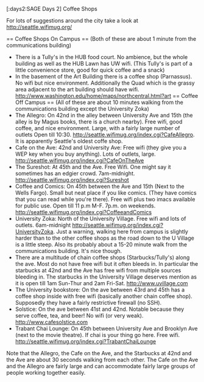 [:days2:SAGE Days 2] Coffee Shops

For lots of suggestions around the city take a look at http://seattle.wifimug.org/

== Coffee Shops On Campus ==
(Both of these are about 1 minute from the communications building)
 * There is a Tully's in the HUB food court.   No ambience, but the whole building as well as the HUB Lawn has UW wifi. (This Tully's is part of a little convenience store, good for quick coffee and a snack)
 * In the basement of the Art Building there is a coffee shop (Parnassus). No wifi but nice environment. Additionally the Quad which is the grassy area adjacent to the art building should have wifi. http://www.washington.edu/home/maps/northcentral.html?art
== Coffee Off Campus ==
(All of these are about 10 minutes walking from the communications building except the University Zoka)
 * The Allegro: On 42nd in the alley between University Ave and 15th (the alley is by Magus books, there is a church nearby). Free wifi, good coffee, and nice environment. Large, with a fairly large number of outlets Open till 10:30. http://seattle.wifimug.org/index.cgi?CafeAllegro. It is apparently Seattle's oldest coffe shop. 
 * Cafe on the Ave: 42nd and University Ave: Free wifi (they give you a WEP key when you buy anything). Lots of outlets, large. http://seattle.wifimug.org/index.cgi?CafeOnTheAve
 * The Sureshot: At 45th and the Ave. Free Wifi. One might say it sometimes has an edgier crowd.   7am-midnight. http://seattle.wifimug.org/index.cgi?Sureshot
 * Coffee and Comics: On 45th between the Ave and 15th (Next to the Wells Fargo). Small but neat place if you like comics. (They have comics that you can read while you're there). Free wifi plus two imacs available for public use. Open till 11 p.m M-F. 7p.m. on weekends. http://seattle.wifimug.org/index.cgi?CoffeeandComics
 * University Zoka: North of the University Village. Free wifi and lots of outlets. 6am-midnight http://seattle.wifimug.org/index.cgi?UniversityZoka. Just a warning, walking here from campus is slightly harder than to the other coffee shops as the road down to the U Village is a little steep. Also its probably about a 15-20 minute walk from the communications building. It's nice though.
 * There are a multitude of chain coffee shops (Starbucks/Tully's) along the ave. Most do not have free wifi but it often bleeds in. In particular the starbucks at 42nd and the Ave has free wifi from multiple sources bleeding in. The starbucks in the University Village deserves mention as it is open till 1am Sun-Thur and 2am Fri-Sat. http://www.uvillage.com
 * The University bookstore: On the ave between 43rd and 45th has a coffee shop inside with free wifi (basically another chain coffee shop). Supposedly they have a fairly restrictive firewall (no SSH).
 * Solstice: On the ave between 41st and 42nd.  Notable because they serve coffee, tea, and beer! No wifi (or very weak).  http://www.cafesolstice.com
 * Trabant Chai Lounge: On 45th between University Ave and Brooklyn Ave (next to the movie theatre). If chai is your thing go here. Free wifi. http://seattle.wifimug.org/index.cgi?TrabantChaiLounge 


Note that the Allegro, the Cafe on the Ave, and the Starbucks at 42nd and the Ave are about 30 seconds walking from each other. The Cafe on the Ave and the Allegro are fairly large and can accommodate fairly large groups of people working together easily. 
 
